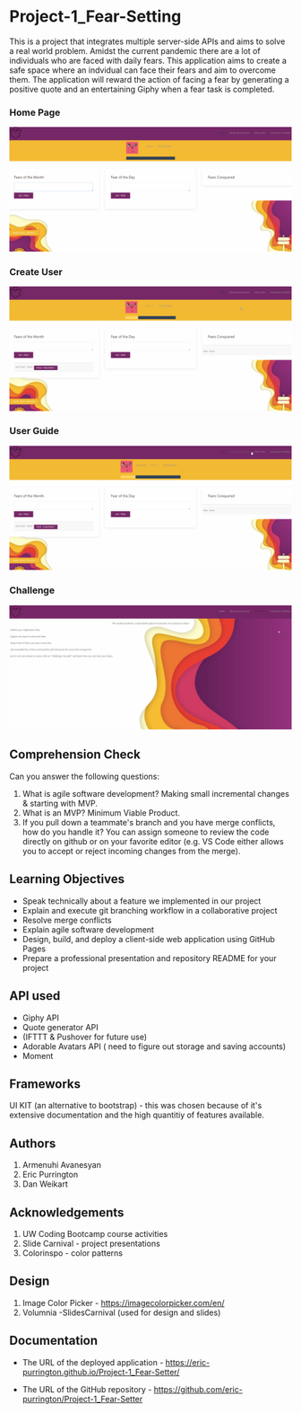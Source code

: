 # Project-1_Fear-Setting

This is a project that integrates multiple server-side APIs and aims to solve a real world problem. Amidst the current pandemic there are a lot of individuals who are faced with daily fears. This application aims to create a safe space where an indvidual can face their fears and aim to overcome them. The application will reward the action of facing a fear by generating a positive quote and an entertaining Giphy when a fear task is completed. 

### Home Page
![Home Page](Develop/Style/Fear_Setting_Home.gif)

### Create User
![Home Page](Develop/Style/Fear_Setting_Create_Account.gif)

### User Guide
![Home Page](Develop/Style/Fear_Setting_User_Guide.gif)

### Challenge
![Home Page](Develop/Style/Fear_Setting_Challenge.gif)



## Comprehension Check
Can you answer the following questions:
1. What is agile software development? 
Making small incremental changes & starting with MVP. 
2. What is an MVP? 
Minimum Viable Product. 
3. If you pull down a teammate's branch and you have merge conflicts, how do you handle it? 
You can assign someone to review the code directly on github or on your favorite editor (e.g. VS Code either allows you to accept or reject incoming changes from the merge).


## Learning Objectives

* Speak technically about a feature we implemented in our project
* Explain and execute git branching workflow in a collaborative project
* Resolve merge conflicts
* Explain agile software development
* Design, build, and deploy a client-side web application using GitHub Pages
* Prepare a professional presentation and repository README for your project


## API used 

* Giphy API
* Quote generator API 
* (IFTTT & Pushover for future use)
* Adorable Avatars API ( need to figure out storage and saving accounts)
* Moment 


## Frameworks 

UI KIT (an alternative to bootstrap) - this was chosen because of it's extensive documentation and the high quantitiy of features available. 


## Authors
1. Armenuhi Avanesyan 
2. Eric Purrington
3. Dan Weikart 

## Acknowledgements
1. UW Coding Bootcamp course activities
2. Slide Carnival - project presentations 
3. Colorinspo - color patterns 


## Design 
1. Image Color Picker - https://imagecolorpicker.com/en/
2. Volumnia -SlidesCarnival (used for design and slides)



## Documentation

* The URL of the deployed application - https://eric-purrington.github.io/Project-1_Fear-Setter/

* The URL of the GitHub repository  - https://github.com/eric-purrington/Project-1_Fear-Setter
